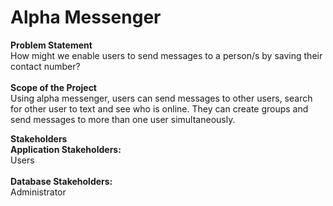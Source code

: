 # Alpha Messenger
**Problem Statement**
<br> How might we enable users to send messages to a person/s by saving their contact number?
<br>
<br>
**Scope of the Project**
<br> Using alpha messenger, users can send messages to other users, search for other user to text and see who is online. They can create groups and send messages to more than one user simultaneously.
<br>

**Stakeholders**
<br> **Application Stakeholders:**
<br> Users
<br>
<br> **Database Stakeholders:**
<br> Administrator
